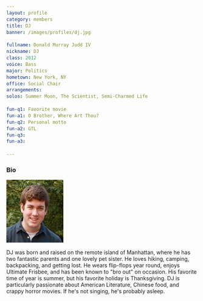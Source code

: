 ```yaml
---
layout: profile
category: members
title: DJ
banner: /images/profiles/dj.jpg

fullname: Donald Murray Judd IV
nickname: DJ
class: 2012
voice: Bass
major: Politics
hometown: New York, NY
office: Social Chair
arrangements: 
solos: Summer Moon, The Scientist, Semi-Charmed Life

fun-q1: Favorite movie
fun-a1: O Brother, Where Art Thou?
fun-q2: Personal motto
fun-a2: GTL
fun-q3: 
fun-a3: 

---
```


### Bio

![DJ](/images/members/current/dj.jpg)

DJ was born and raised on the remote island of Manhattan, where he has
two fantastic parents and one lovely pet sister. He loves hiking,
camping, backpacking, and getting lost. He wears flip-flops year
round, enjoys Ultimate Frisbee, and has been known to "bro out" on
occasion. His favorite time of year is summer, but his favorite
holiday is Thanksgiving. DJ is particularly passionate about American
Literature, Chinese food, and crappy horror movies. If he's not
singing, he's probably asleep.
